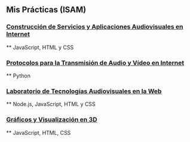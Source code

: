 ## Mis Prácticas  (ISAM) 
    
### [Construcción de Servicios y Aplicaciones Audiovisuales en Internet](https://nirtika.github.io/2020-2021-CSAAI-Practicas/)
** JavaScript, HTML y CSS 

### [Protocolos para la Transmisión de Audio y Vídeo en Internet](https://github.com/nirtika/PTAVI)
** Python

### [Laboratorio de Tecnologías Audiovisuales en la Web](https://github.com/nirtika/LTAW-Practicas)
**  Node.js, JavaScript, HTML y CSS

### [Gráficos y Visualización en 3D ](https://nirtika.github.io/ISAM_3D/)
**  JavaScript, HTML, CSS
